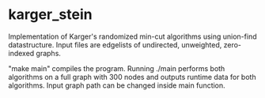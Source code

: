 # karger_stein

Implementation of Karger's randomized min-cut algorithms using union-find datastructure. Input files are edgelists of undirected, unweighted, zero-indexed graphs. 


"make main" compiles the program. Running ./main performs both algorithms 
on a full graph with 300 nodes and outputs runtime data for both algorithms. Input graph path can be changed inside main function. 